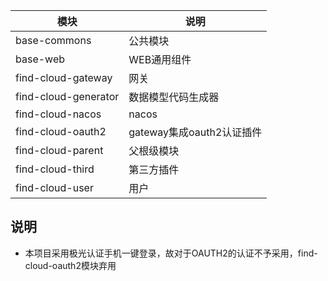 
| 模块                   | 说明                  |
|----------------------|---------------------|
| base-commons         | 公共模块                |
| base-web             | WEB通用组件             |
| find-cloud-gateway   | 网关                  |
| find-cloud-generator | 数据模型代码生成器           |
| find-cloud-nacos     | nacos               |
| find-cloud-oauth2    | gateway集成oauth2认证插件 |
| find-cloud-parent    | 父根级模块               |
| find-cloud-third     | 第三方插件               |
| find-cloud-user      | 用户                  |


## 说明
 + 本项目采用极光认证手机一键登录，故对于OAUTH2的认证不予采用，find-cloud-oauth2模块弃用
